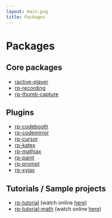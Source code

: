 ```yaml
---
layout: main.pug
title: Packages
---
```


# Packages

## Core packages
- [ractive-player](https://www.npmjs.com/package/ractive-player)
- [rp-recording](https://www.npmjs.com/package/rp-recording)
- [rp-thumb-capture](https://github.com/ysulyma/rp-thumb-capture)

## Plugins

- [rp-codebooth](https://www.npmjs.com/package/rp-codebooth)
- [rp-codemirror](https://www.npmjs.com/package/rp-codemirror)
- [rp-cursor](https://www.npmjs.com/package/rp-cursor)
- [rp-katex](https://www.npmjs.com/package/rp-katex)
- [rp-mathjax](https://www.npmjs.com/package/rp-mathjax)
- [rp-paint](https://www.npmjs.com/package/rp-paint)
- [rp-prompt](https://www.npmjs.com/package/rp-prompt)
- [rp-xyjax](https://www.npmjs.com/package/rp-xyjax)

## Tutorials / Sample projects

- [rp-tutorial](https://github.com/ysulyma/rp-tutorial) (watch online [here](/))
- [rp-tutorial-math](https://github.com/ysulyma/rp-tutorial-math) (watch online [here](/math/))

